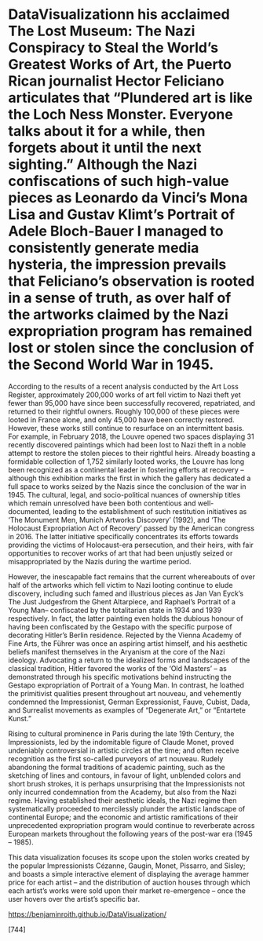 # DataVisualizationn his acclaimed The Lost Museum: The Nazi Conspiracy to Steal the World’s Greatest Works of Art, the Puerto Rican journalist Hector Feliciano articulates that “Plundered art is like the Loch Ness Monster. Everyone talks about it for a while, then forgets about it until the next sighting.” Although the Nazi confiscations of such high-value pieces as Leonardo da Vinci’s Mona Lisa and Gustav Klimt’s Portrait of Adele Bloch-Bauer I managed to consistently generate media hysteria, the impression prevails that Feliciano’s observation is rooted in a sense of truth, as over half of the artworks claimed by the Nazi expropriation program has remained lost or stolen since the conclusion of the Second World War in 1945.

According to the results of a recent analysis conducted by the Art Loss Register, approximately 200,000 works of art fell victim to Nazi theft yet fewer than 95,000 have since been successfully recovered, repatriated, and returned to their rightful owners. Roughly 100,000 of these pieces were looted in France alone, and only 45,000 have been correctly restored. However, these works still continue to resurface on an intermittent basis. For example, in February 2018, the Louvre opened two spaces displaying 31 recently discovered paintings which had been lost to Nazi theft in a noble attempt to restore the stolen pieces to their rightful heirs. Already boasting a formidable collection of 1,752 similarly looted works, the Louvre has long been recognized as a continental leader in fostering efforts at recovery – although this exhibition marks the first in which the gallery has dedicated a full space to works seized by the Nazis since the conclusion of the war in 1945. The cultural, legal, and socio-political nuances of ownership titles which remain unresolved have been both contentious and well-documented, leading to the establishment of such restitution initiatives as ‘The Monument Men, Munich Artworks Discovery’ (1992), and ‘The Holocaust Expropriation Act of Recovery’ passed by the American congress in 2016. The latter initiative specifically concentrates its efforts towards providing the victims of Holocaust-era persecution, and their heirs, with fair opportunities to recover works of art that had been unjustly seized or misappropriated by the Nazis during the wartime period.

However, the inescapable fact remains that the current whereabouts of over half of the artworks which fell victim to Nazi looting continue to elude discovery, including such famed and illustrious pieces as Jan Van Eyck’s The Just Judgesfrom the Ghent Altarpiece, and Raphael’s Portrait of a Young Man– confiscated by the totalitarian state in 1934 and 1939 respectively. In fact, the latter painting even holds the dubious honour of having been confiscated by the Gestapo with the specific purpose of decorating Hitler’s Berlin residence. Rejected by the Vienna Academy of Fine Arts, the Führer was once an aspiring artist himself, and his aesthetic beliefs manifest themselves in the Aryanism at the core of the Nazi ideology. Advocating a return to the idealized forms and landscapes of the classical tradition, Hitler favored the works of the ‘Old Masters’ – as demonstrated through his specific motivations behind instructing the Gestapo expropriation of Portrait of a Young Man. In contrast, he loathed the primitivist qualities present throughout art nouveau, and vehemently condemned the Impressionist, German Expressionist, Fauve, Cubist, Dada, and Surrealist movements as examples of “Degenerate Art,” or “Entartete Kunst.”

Rising to cultural prominence in Paris during the late 19th Century, the Impressionists, led by the indomitable figure of Claude Monet, proved undeniably controversial in artistic circles at the time; and often receive recognition as the first so-called purveyors of art nouveau. Rudely abandoning the formal traditions of academic painting, such as the sketching of lines and contours, in favour of light, unblended colors and short brush strokes, it is perhaps unsurprising that the Impressionists not only incurred condemnation from the Academy, but also from the Nazi regime. Having established their aesthetic ideals, the Nazi regime then systematically proceeded to mercilessly plunder the artistic landscape of continental Europe; and the economic and artistic ramifications of their unprecedented expropriation program would continue to reverberate across European markets throughout the following years of the post-war era (1945 – 1985).

This data visualization focuses its scope upon the stolen works created by the popular Impressionists Cézanne, Gaugin, Monet, Pissarro, and Sisley; and boasts a simple interactive element of displaying the average hammer price for each artist – and the distribution of auction houses through which each artist’s works were sold upon their market re-emergence – once the user hovers over the artist’s specific bar.

https://benjaminroith.github.io/DataVisualization/

[744]

